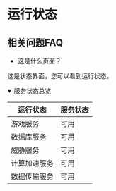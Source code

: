 # 运行状态
## 相关问题FAQ
- 这是什么页面？

这是状态界面，您可以看到运行状态。
<details open>

<summary>服务状态总览</summary>

| 运行状态 | 服务状态  |
|-------|-------|
|游戏服务|可用|
|数据库服务|可用|
|威胁服务|可用|
|计算加速服务|可用|
|数据传输服务|可用|

</details>
